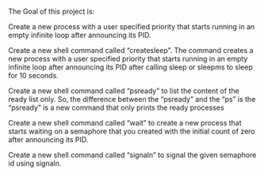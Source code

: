 The Goal of this project is:

Create a new process with a user specified priority that starts running in an empty infinite loop after announcing its PID.

Create a new shell command called “createsleep”. The command creates a new process with a user specified priority that starts running in an empty infinite loop after announcing its PID after calling sleep or sleepms to sleep for 10 seconds.

Create a new shell command called “psready” to list the content of the ready list only. So, the difference between the “psready” and the “ps” is the “psready” is a new command that only prints the ready processes

Create a new shell command called “wait” to create a new process that starts waiting on a semaphore that you created with the initial count of zero after announcing its PID.

Create a new shell command called “signaln” to signal the given semaphore id using signaln.
